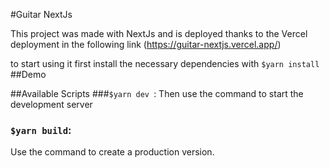 #Guitar NextJs

This project was made with NextJs and is deployed thanks to the Vercel deployment in the following link (https://guitar-nextjs.vercel.app/)

to start using it first install the necessary dependencies with `$yarn install`
##Demo

##Available Scripts
###`$yarn dev `:
Then use the command to start the development server
### `$yarn build`:
Use the command to create a production version.
